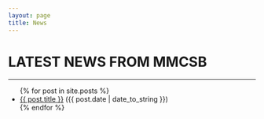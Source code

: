 ```yaml
---
layout: page
title: News
---
```


<main id="post" class="post content container mx-auto justify">
  <h1 class="heading text-center">LATEST NEWS FROM MMCSB</h1>
  <hr/>
  <ul class="list-group">
    {% for post in site.posts %}
      <li class="list-group-item"><a href="{{ post.url | relative_url }}" title="{{ post.title }}">{{ post.title }}</a>
        <span class="ml-3 text-muted">({{ post.date | date_to_string }})</span></li>
    {% endfor %}
  </ul>
</main>
